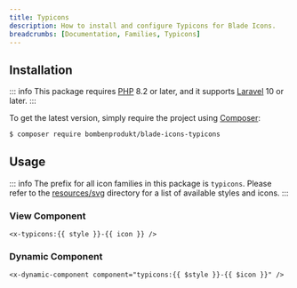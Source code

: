 ```yaml
---
title: Typicons
description: How to install and configure Typicons for Blade Icons.
breadcrumbs: [Documentation, Families, Typicons]
---
```


## Installation

::: info
This package requires [PHP](https://www.php.net/) 8.2 or later, and it supports [Laravel](https://laravel.com/) 10 or later.
:::

To get the latest version, simply require the project using [Composer](https://getcomposer.org/):

```bash
$ composer require bombenprodukt/blade-icons-typicons
```

## Usage

::: info
The prefix for all icon families in this package is `typicons`. Please refer to the [resources/svg](https://github.com/BombenProdukt/blade-icons-typicons/tree/main/resources/svg) directory for a list of available styles and icons.
:::

### View Component

```blade
<x-typicons:{{ style }}-{{ icon }} />
```

### Dynamic Component

```blade
<x-dynamic-component component="typicons:{{ $style }}-{{ $icon }}" />
```
